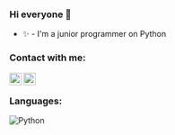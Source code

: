### Hi everyone 🌴
- ✨ - I'm a junior programmer on Python

### Contact with me:

<img align="left" alt="reaxtry_ | Instagram" width="22px" src="https://cdn.jsdelivr.net/npm/simple-icons@v3/icons/instagram.svg" />
<img align="left" alt="calmateamigo | Telegram" width="22px" src="https://cdn.jsdelivr.net/npm/simple-icons@v3/icons/telegram.svg" />

<br />

### Languages:

![Python](https://img.shields.io/badge/-Python-090909?style=for-the-badge&logo=appveyor?logoColor=python)
